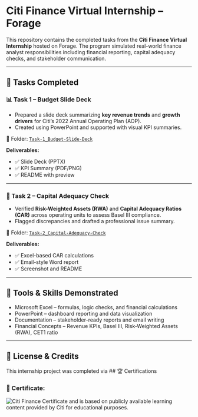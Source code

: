 # Citi Finance Virtual Internship – Forage

This repository contains the completed tasks from the **Citi Finance Virtual Internship** hosted on Forage. The program simulated real-world finance analyst responsibilities including financial reporting, capital adequacy checks, and stakeholder communication.

---

## 📂 Tasks Completed

### 📊 Task 1 – Budget Slide Deck
- Prepared a slide deck summarizing **key revenue trends** and **growth drivers** for Citi’s 2022 Annual Operating Plan (AOP).
- Created using PowerPoint and supported with visual KPI summaries.

📁 Folder: [`Task-1_Budget-Slide-Deck`](./Task-1_Budget-Slide-Deck)

**Deliverables:**
- ✅ Slide Deck (PPTX)
- ✅ KPI Summary (PDF/PNG)
- ✅ README with preview

---

### 🏦 Task 2 – Capital Adequacy Check
- Verified **Risk-Weighted Assets (RWA)** and **Capital Adequacy Ratios (CAR)** across operating units to assess Basel III compliance.
- Flagged discrepancies and drafted a professional issue summary.

📁 Folder: [`Task-2_Capital-Adequacy-Check`](./Task-2_Capital-Adequacy-Check)

**Deliverables:**
- ✅ Excel-based CAR calculations
- ✅ Email-style Word report
- ✅ Screenshot and README

---

## 🔧 Tools & Skills Demonstrated
- Microsoft Excel – formulas, logic checks, and financial calculations  
- PowerPoint – dashboard reporting and data visualization  
- Documentation – stakeholder-ready reports and email writing  
- Financial Concepts – Revenue KPIs, Basel III, Risk-Weighted Assets (RWA), CET1 ratio

---

## 🧾 License & Credits
This internship project was completed via ## 🏆 Certifications

### 🏅 Certificate:
![Citi Finance Certificate](Citi_Finance_Forage/Citi_Finance_Certificate.png)
 and is based on publicly available learning content provided by Citi for educational purposes.


